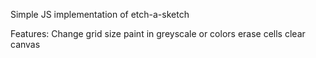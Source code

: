 Simple JS implementation of etch-a-sketch

Features:
  Change grid size
  paint in greyscale or colors
  erase cells
  clear canvas
  
